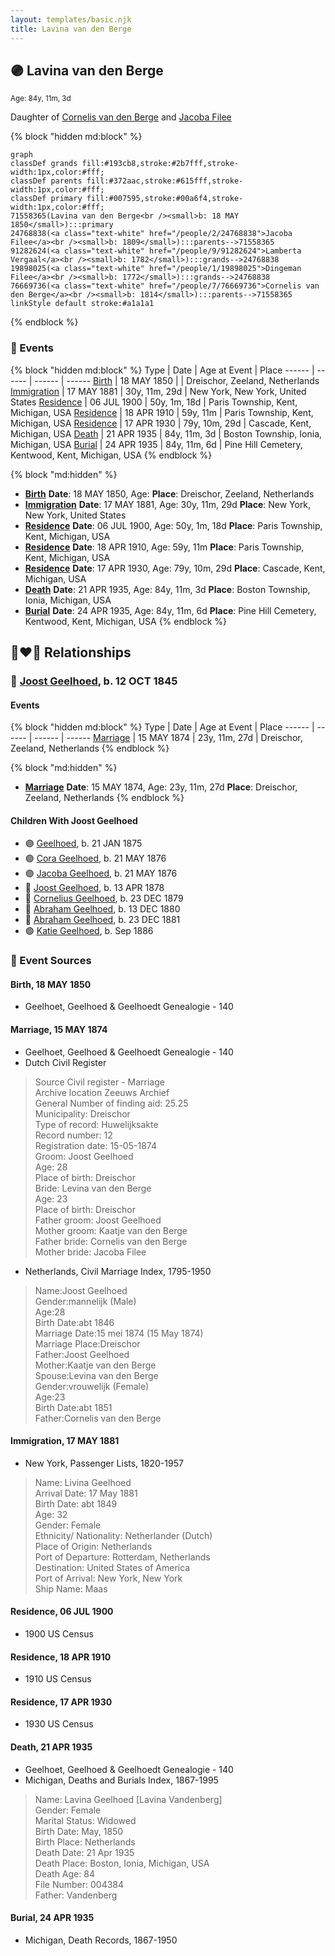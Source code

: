 ```yaml
---
layout: templates/basic.njk
title: Lavina van den Berge
---
```

## 🟣 Lavina van den Berge
<small>Age: 84y, 11m, 3d</small>

Daughter of [Cornelis van den Berge](/people/7/76669736) and [Jacoba Filee](/people/2/24768838)

{% block "hidden md:block" %}
```mermaid
graph
classDef grands fill:#193cb8,stroke:#2b7fff,stroke-width:1px,color:#fff;
classDef parents fill:#372aac,stroke:#615fff,stroke-width:1px,color:#fff;
classDef primary fill:#007595,stroke:#00a6f4,stroke-width:1px,color:#fff;
71558365(Lavina van den Berge<br /><small>b: 18 MAY 1850</small>):::primary
24768838(<a class="text-white" href="/people/2/24768838">Jacoba Filee</a><br /><small>b: 1809</small>):::parents-->71558365
91282624(<a class="text-white" href="/people/9/91282624">Lamberta Vergaal</a><br /><small>b: 1782</small>):::grands-->24768838
19898025(<a class="text-white" href="/people/1/19898025">Dingeman Filee</a><br /><small>b: 1772</small>):::grands-->24768838
76669736(<a class="text-white" href="/people/7/76669736">Cornelis van den Berge</a><br /><small>b: 1814</small>):::parents-->71558365
linkStyle default stroke:#a1a1a1
```
{% endblock %}

### 📆 Events

{% block "hidden md:block" %}
Type | Date | Age at Event | Place
------ | ------ | ------ | ------
[Birth](#event-event-3) | 18 MAY 1850 |  | Dreischor, Zeeland, Netherlands
[Immigration](#event-event-0) | 17 MAY 1881 | 30y, 11m, 29d | New York, New York, United States
[Residence](#event-event-1) | 06 JUL 1900 | 50y, 1m, 18d | Paris Township, Kent, Michigan, USA
[Residence](#event-event-2) | 18 APR 1910 | 59y, 11m | Paris Township, Kent, Michigan, USA
[Residence](#event-event-3) | 17 APR 1930 | 79y, 10m, 29d | Cascade, Kent, Michigan, USA
[Death](#event-event-8) | 21 APR 1935 | 84y, 11m, 3d | Boston Township, Ionia, Michigan, USA
[Burial](#event-event-9) | 24 APR 1935 | 84y, 11m, 6d | Pine Hill Cemetery, Kentwood, Kent, Michigan, USA
{% endblock %}

{% block "md:hidden" %}
- **[Birth](#event-event-3)**
**Date**: 18 MAY 1850, Age:
**Place**: Dreischor, Zeeland, Netherlands
- **[Immigration](#event-event-0)**
**Date**: 17 MAY 1881, Age: 30y, 11m, 29d
**Place**: New York, New York, United States
- **[Residence](#event-event-1)**
**Date**: 06 JUL 1900, Age: 50y, 1m, 18d
**Place**: Paris Township, Kent, Michigan, USA
- **[Residence](#event-event-2)**
**Date**: 18 APR 1910, Age: 59y, 11m
**Place**: Paris Township, Kent, Michigan, USA
- **[Residence](#event-event-3)**
**Date**: 17 APR 1930, Age: 79y, 10m, 29d
**Place**: Cascade, Kent, Michigan, USA
- **[Death](#event-event-8)**
**Date**: 21 APR 1935, Age: 84y, 11m, 3d
**Place**: Boston Township, Ionia, Michigan, USA
- **[Burial](#event-event-9)**
**Date**: 24 APR 1935, Age: 84y, 11m, 6d
**Place**: Pine Hill Cemetery, Kentwood, Kent, Michigan, USA
{% endblock %}

## 👩‍❤️‍👨 Relationships

### 🔵 [Joost Geelhoed](/people/7/73673934), b. 12 OCT 1845

#### Events

{% block "hidden md:block" %}
Type | Date | Age at Event | Place
------ | ------ | ------ | ------
[Marriage](#event-family-0-event-0) | 15 MAY 1874 | 23y, 11m, 27d | Dreischor, Zeeland, Netherlands
{% endblock %}

{% block "md:hidden" %}
- **[Marriage](#event-family-0-event-0)**
**Date**: 15 MAY 1874, Age: 23y, 11m, 27d
**Place**: Dreischor, Zeeland, Netherlands
{% endblock %}

#### Children With Joost Geelhoed
* 🟣 [Geelhoed](/people/6/62590620), b. 21 JAN 1875
* 🟣 [Cora Geelhoed](/people/2/21750520), b. 21 MAY 1876
* 🟣 [Jacoba Geelhoed](/people/9/93554380), b. 21 MAY 1876
* 🔵 [Joost Geelhoed](/people/7/79801340), b. 13 APR 1878
* 🔵 [Cornelius Geelhoed](/people/9/92844960), b. 23 DEC 1879
* 🔵 [Abraham Geelhoed](/people/9/94665728), b. 13 DEC 1880
* 🔵 [Abraham Geelhoed](/people/4/47951154), b. 23 DEC 1881
* 🟣 [Katie Geelhoed](/people/7/74962834), b. Sep 1886
### 📰 Event Sources

#### <a id="event-event-3"></a> Birth, 18 MAY 1850
* Geelhoet, Geelhoed & Geelhoedt Genealogie  - 140

#### <a id="event-family-0-event-0"></a> Marriage, 15 MAY 1874
* Geelhoet, Geelhoed & Geelhoedt Genealogie  - 140
* Dutch Civil Register
>   
  > Source Civil register - Marriage  
  > Archive location Zeeuws Archief  
  > General Number of finding aid: 25.25  
  > Municipality: Dreischor  
  > Type of record: Huwelijksakte  
  > Record number: 12  
  > Registration date: 15-05-1874  
  > Groom: Joost Geelhoed  
  > Age: 28  
  > Place of birth: Dreischor  
  > Bride: Levina van den Berge  
  > Age: 23  
  > Place of birth: Dreischor  
  > Father groom: Joost Geelhoed  
  > Mother groom: Kaatje van den Berge  
  > Father bride: Cornelis van den Berge  
  > Mother bride: Jacoba Filee
* Netherlands, Civil Marriage Index, 1795-1950
>   
  > Name:Joost Geelhoed  
  > Gender:mannelijk (Male)  
  > Age:28  
  > Birth Date:abt 1846  
  > Marriage Date:15 mei 1874 (15 May 1874)  
  > Marriage Place:Dreischor  
  > Father:Joost Geelhoed  
  > Mother:Kaatje van den Berge  
  > Spouse:Levina van den Berge  
  > Gender:vrouwelijk (Female)  
  > Age:23  
  > Birth Date:abt 1851  
  > Father:Cornelis van den Berge

#### <a id="event-event-0"></a> Immigration, 17 MAY 1881
* New York, Passenger Lists, 1820-1957
>   
  > Name: Livina Geelhoed  
  > Arrival Date: 17 May 1881  
  > Birth Date: abt 1849  
  > Age: 32  
  > Gender: Female  
  > Ethnicity/ Nationality: Netherlander (Dutch)  
  > Place of Origin: Netherlands  
  > Port of Departure: Rotterdam, Netherlands  
  > Destination: United States of America  
  > Port of Arrival: New York, New York  
  > Ship Name: Maas

#### <a id="event-event-1"></a> Residence, 06 JUL 1900
* 1900 US Census

#### <a id="event-event-2"></a> Residence, 18 APR 1910
* 1910 US Census

#### <a id="event-event-3"></a> Residence, 17 APR 1930
* 1930 US Census

#### <a id="event-event-8"></a> Death, 21 APR 1935
* Geelhoet, Geelhoed & Geelhoedt Genealogie  - 140
* Michigan, Deaths and Burials Index, 1867-1995
>   
  > Name: Lavina Geelhoed [Lavina Vandenberg]   
  > Gender: Female  
  > Marital Status: Widowed  
  > Birth Date: May, 1850  
  > Birth Place: Netherlands  
  > Death Date: 21 Apr 1935  
  > Death Place: Boston, Ionia, Michigan, USA  
  > Death Age: 84  
  > File Number: 004384  
  > Father: Vandenberg
#### <a id="event-event-9"></a> Burial, 24 APR 1935
* Michigan, Death Records, 1867-1950
